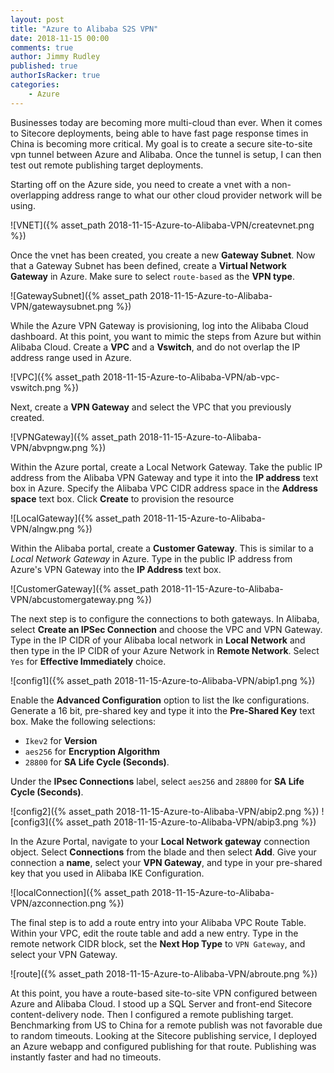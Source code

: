 ```yaml
---
layout: post
title: "Azure to Alibaba S2S VPN"
date: 2018-11-15 00:00
comments: true
author: Jimmy Rudley
published: true
authorIsRacker: true
categories:
    - Azure
---
```


Businesses today are becoming more multi-cloud than ever. When it comes to Sitecore deployments, being able to have fast page response times in China is becoming more critical. My goal is to create a secure site-to-site vpn tunnel between Azure and Alibaba. Once the tunnel is setup, I can then test out remote publishing target deployments.

<!-- more -->

Starting off on the Azure side, you need to create a vnet with a non-overlapping address range to what our other cloud provider network will be using.

![VNET]({% asset_path 2018-11-15-Azure-to-Alibaba-VPN/createvnet.png %})

Once the vnet has been created, you create a new **Gateway Subnet**. Now that a Gateway Subnet has been defined, create a **Virtual Network Gateway** in Azure. 
Make sure to select `route-based` as the **VPN type**.

![GatewaySubnet]({% asset_path 2018-11-15-Azure-to-Alibaba-VPN/gatewaysubnet.png %})

While the Azure VPN Gateway is provisioning, log into the Alibaba Cloud dashboard. At this point, you want to mimic the steps from Azure but within Alibaba Cloud. Create a **VPC** and a **Vswitch**, and do not overlap the IP address range used in Azure. 

![VPC]({% asset_path 2018-11-15-Azure-to-Alibaba-VPN/ab-vpc-vswitch.png %})

Next, create a **VPN Gateway** and select the VPC that you previously created.

![VPNGateway]({% asset_path 2018-11-15-Azure-to-Alibaba-VPN/abvpngw.png %})

Within the Azure portal, create a Local Network Gateway. Take the public IP address from the Alibaba VPN Gateway and type it into the **IP address** text box in Azure. Specify the Alibaba VPC CIDR address space in the **Address space** text box. Click **Create** to provision the resource

![LocalGateway]({% asset_path 2018-11-15-Azure-to-Alibaba-VPN/alngw.png %})

Within the Alibaba portal, create a **Customer Gateway**. This is similar to a *Local Network Gateway* in Azure. Type in the public IP address from Azure's VPN Gateway into the **IP Address** text box.

![CustomerGateway]({% asset_path 2018-11-15-Azure-to-Alibaba-VPN/abcustomergateway.png %})

The next step is to configure the connections to both gateways. In Alibaba, select **Create an IPSec Connection** and choose the VPC and VPN Gateway. Type in the IP CIDR of your Alibaba local network in **Local Network** and then type in the IP CIDR of your Azure Network in **Remote Network**. Select `Yes` for **Effective Immediately** choice. 

![config1]({% asset_path 2018-11-15-Azure-to-Alibaba-VPN/abip1.png %})

Enable the **Advanced Configuration** option to list the Ike configurations. Generate a 16 bit, pre-shared key and type it into the **Pre-Shared Key** text box. Make the following selections:

- `Ikev2` for **Version** 
- `aes256` for **Encryption Algorithm** 
- `28800` for **SA Life Cycle (Seconds)**. 

Under the **IPsec Connections** label, select `aes256` and `28800` for **SA Life Cycle (Seconds)**. 

![config2]({% asset_path 2018-11-15-Azure-to-Alibaba-VPN/abip2.png %})
![config3]({% asset_path 2018-11-15-Azure-to-Alibaba-VPN/abip3.png %})

In the Azure Portal, navigate to your **Local Network gateway** connection object. Select **Connections** from the blade and then select **Add**. Give your connection a **name**, select your **VPN Gateway**, and type in your pre-shared key that you used in Alibaba IKE Configuration.

![localConnection]({% asset_path 2018-11-15-Azure-to-Alibaba-VPN/azconnection.png %})

The final step is to add a route entry into your Alibaba VPC Route Table. Within your VPC, edit the route table and add a new entry. Type in the remote network CIDR block, set the **Next Hop Type** to `VPN Gateway`, and select your VPN Gateway.

![route]({% asset_path 2018-11-15-Azure-to-Alibaba-VPN/abroute.png %})

At this point, you have a route-based site-to-site VPN configured between Azure and Alibaba Cloud. I stood up a SQL Server and front-end Sitecore content-delivery node. Then I configured a remote publishing target. Benchmarking from US to China for a remote publish was not favorable due to random timeouts. Looking at the Sitecore publishing service, I deployed an Azure webapp and configured publishing for that route. Publishing was instantly faster and had no timeouts.






